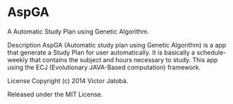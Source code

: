 AspGA
=====

A Automatic Study Plan using Genetic Algorithm.

Description
AspGA (Automatic study plan using Genetic Algorithm) is a app that generate a Study Plan for user automatically. It is basically a schedule-weekly that contains the subject and hours necessary to study. This app using the ECJ (Evolutionary JAVA-Based computation) framework.

License
Copyright (c) 2014 Victor Jatobá.

Released under the MIT License.
